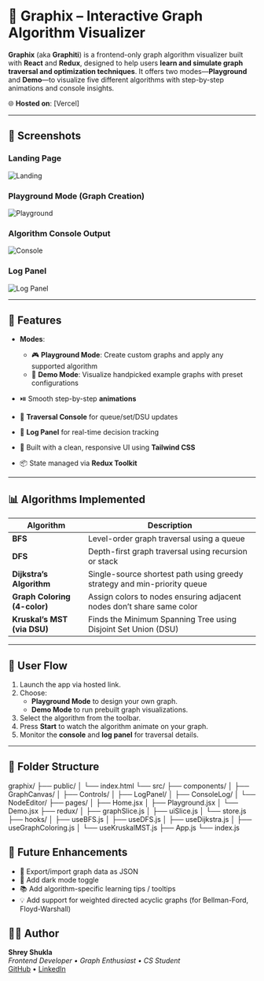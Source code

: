 # 🧠 Graphix – Interactive Graph Algorithm Visualizer

**Graphix** (aka **Graphiti**) is a frontend-only graph algorithm visualizer built with **React** and **Redux**, designed to help users **learn and simulate graph traversal and optimization techniques**. It offers two modes—**Playground** and **Demo**—to visualize five different algorithms with step-by-step animations and console insights.

🌐 **Hosted on**: [Vercel]

---

## 📸 Screenshots

### Landing Page  
![Landing](https://via.placeholder.com/800x400.png?text=Landing+Page)

### Playground Mode (Graph Creation)  
![Playground](https://via.placeholder.com/800x400.png?text=Playground+Mode)

### Algorithm Console Output  
![Console](https://via.placeholder.com/800x400.png?text=Console+Output)

### Log Panel  
![Log Panel](https://via.placeholder.com/800x400.png?text=Log+Panel)

---

## 🎯 Features

- **Modes**:
  - 🎮 **Playground Mode**: Create custom graphs and apply any supported algorithm
  - 📘 **Demo Mode**: Visualize handpicked example graphs with preset configurations

- ⏯️ Smooth step-by-step **animations**
- 🧠 **Traversal Console** for queue/set/DSU updates
- 📝 **Log Panel** for real-time decision tracking
- 🧩 Built with a clean, responsive UI using **Tailwind CSS**
- 📦 State managed via **Redux Toolkit**

---

## 📊 Algorithms Implemented

| Algorithm               | Description                                                                 |
|-------------------------|-----------------------------------------------------------------------------|
| **BFS**                 | Level-order graph traversal using a queue                                  |
| **DFS**                 | Depth-first graph traversal using recursion or stack                       |
| **Dijkstra’s Algorithm**| Single-source shortest path using greedy strategy and min-priority queue   |
| **Graph Coloring (4-color)** | Assign colors to nodes ensuring adjacent nodes don’t share same color |
| **Kruskal’s MST (via DSU)** | Finds the Minimum Spanning Tree using Disjoint Set Union (DSU)         |

---

## 🧭 User Flow

1. Launch the app via hosted link.
2. Choose:
   - **Playground Mode** to design your own graph.
   - **Demo Mode** to run prebuilt graph visualizations.
3. Select the algorithm from the toolbar.
4. Press **Start** to watch the algorithm animate on your graph.
5. Monitor the **console** and **log panel** for traversal details.

---

## 📂 Folder Structure
graphix/
├── public/
│   └── index.html
└── src/
    ├── components/
    │   ├── GraphCanvas/
    │   ├── Controls/
    │   ├── LogPanel/
    │   ├── ConsoleLog/
    │   └── NodeEditor/
    ├── pages/
    │   ├── Home.jsx
    │   ├── Playground.jsx
    │   └── Demo.jsx
    ├── redux/
    │   ├── graphSlice.js
    │   ├── uiSlice.js
    │   └── store.js
    ├── hooks/
    │   ├── useBFS.js
    │   ├── useDFS.js
    │   ├── useDijkstra.js
    │   ├── useGraphColoring.js
    │   └── useKruskalMST.js
    ├── App.js
    └── index.js

## 🔮 Future Enhancements

- 💾 Export/import graph data as JSON
- 🎨 Add dark mode toggle
- 📚 Add algorithm-specific learning tips / tooltips
- 💡 Add support for weighted directed acyclic graphs (for Bellman-Ford, Floyd-Warshall)

## 👨‍💻 Author

**Shrey Shukla**  
_Frontend Developer • Graph Enthusiast • CS Student_  
[GitHub](https://github.com/shreyshukla) • [LinkedIn](https://linkedin.com/in/shreyshukla)